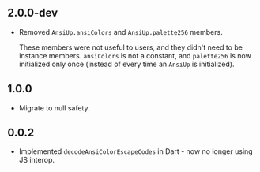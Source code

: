 ## 2.0.0-dev
* Removed `AnsiUp.ansiColors` and `AnsiUp.palette256` members.

  These members were not useful to users, and they didn't need to be instance
  members. `ansiColors` is not a constant, and `palette256` is now initialized
  only once (instead of every time an `AnsiUp` is initialized).

## 1.0.0
* Migrate to null safety.

## 0.0.2
* Implemented `decodeAnsiColorEscapeCodes` in Dart - now no longer using JS
  interop.
